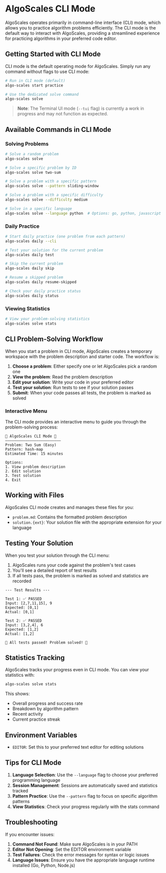# AlgoScales CLI Mode

AlgoScales operates primarily in command-line interface (CLI) mode, which allows you to practice algorithm problems efficiently. The CLI mode is the default way to interact with AlgoScales, providing a streamlined experience for practicing algorithms in your preferred code editor.

## Getting Started with CLI Mode

CLI mode is the default operating mode for AlgoScales. Simply run any command without flags to use CLI mode:

```bash
# Run in CLI mode (default)
algo-scales start practice

# Use the dedicated solve command
algo-scales solve
```

> **Note**: The Terminal UI mode (`--tui` flag) is currently a work in progress and may not function as expected.

## Available Commands in CLI Mode

### Solving Problems

```bash
# Solve a random problem
algo-scales solve

# Solve a specific problem by ID
algo-scales solve two-sum

# Solve a problem with a specific pattern
algo-scales solve --pattern sliding-window

# Solve a problem with a specific difficulty
algo-scales solve --difficulty medium

# Solve in a specific language
algo-scales solve --language python  # Options: go, python, javascript
```

### Daily Practice

```bash
# Start daily practice (one problem from each pattern)
algo-scales daily --cli

# Test your solution for the current problem
algo-scales daily test

# Skip the current problem
algo-scales daily skip

# Resume a skipped problem
algo-scales daily resume-skipped

# Check your daily practice status
algo-scales daily status
```

### Viewing Statistics

```bash
# View your problem-solving statistics
algo-scales solve stats
```

## CLI Problem-Solving Workflow

When you start a problem in CLI mode, AlgoScales creates a temporary workspace with the problem description and starter code. The workflow is:

1. **Choose a problem**: Either specify one or let AlgoScales pick a random one
2. **View the problem**: Read the problem description
3. **Edit your solution**: Write your code in your preferred editor
4. **Test your solution**: Run tests to see if your solution passes
5. **Submit**: When your code passes all tests, the problem is marked as solved

### Interactive Menu

The CLI mode provides an interactive menu to guide you through the problem-solving process:

```
🎵 AlgoScales CLI Mode 🎵
—————————————————————————
Problem: Two Sum (Easy)
Pattern: hash-map
Estimated Time: 15 minutes

Options:
1. View problem description
2. Edit solution
3. Test solution
4. Exit
```

## Working with Files

AlgoScales CLI mode creates and manages these files for you:

- `problem.md`: Contains the formatted problem description
- `solution.{ext}`: Your solution file with the appropriate extension for your language

## Testing Your Solution

When you test your solution through the CLI menu:

1. AlgoScales runs your code against the problem's test cases
2. You'll see a detailed report of test results
3. If all tests pass, the problem is marked as solved and statistics are recorded

```
--- Test Results ---

Test 1: ✅ PASSED
Input: [2,7,11,15], 9
Expected: [0,1]
Actual: [0,1]

Test 2: ✅ PASSED
Input: [3,2,4], 6
Expected: [1,2]
Actual: [1,2]

🎉 All tests passed! Problem solved! 🎉
```

## Statistics Tracking

AlgoScales tracks your progress even in CLI mode. You can view your statistics with:

```bash
algo-scales solve stats
```

This shows:
- Overall progress and success rate
- Breakdown by algorithm pattern
- Recent activity
- Current practice streak

## Environment Variables

- `EDITOR`: Set this to your preferred text editor for editing solutions

## Tips for CLI Mode

1. **Language Selection**: Use the `--language` flag to choose your preferred programming language
2. **Session Management**: Sessions are automatically saved and statistics tracked
3. **Pattern Practice**: Use the `--pattern` flag to focus on specific algorithm patterns
4. **View Statistics**: Check your progress regularly with the stats command

## Troubleshooting

If you encounter issues:

1. **Command Not Found**: Make sure AlgoScales is in your PATH
2. **Editor Not Opening**: Set the EDITOR environment variable
3. **Test Failures**: Check the error messages for syntax or logic issues
4. **Language Issues**: Ensure you have the appropriate language runtime installed (Go, Python, Node.js)